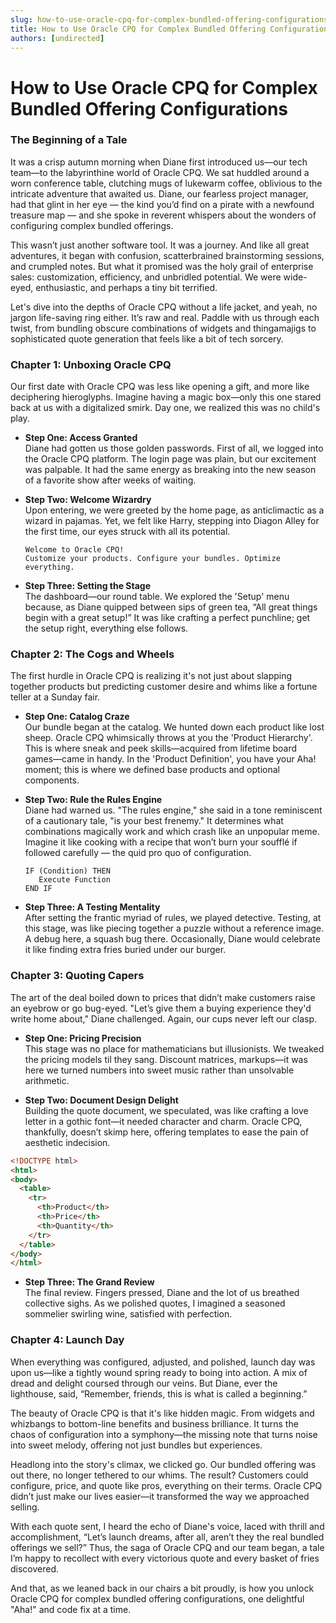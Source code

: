 ```yaml
---
slug: how-to-use-oracle-cpq-for-complex-bundled-offering-configurations
title: How to Use Oracle CPQ for Complex Bundled Offering Configurations
authors: [undirected]
---
```



# How to Use Oracle CPQ for Complex Bundled Offering Configurations

### The Beginning of a Tale

It was a crisp autumn morning when Diane first introduced us—our tech team—to the labyrinthine world of Oracle CPQ. We sat huddled around a worn conference table, clutching mugs of lukewarm coffee, oblivious to the intricate adventure that awaited us. Diane, our fearless project manager, had that glint in her eye — the kind you’d find on a pirate with a newfound treasure map — and she spoke in reverent whispers about the wonders of configuring complex bundled offerings.

This wasn’t just another software tool. It was a journey. And like all great adventures, it began with confusion, scatterbrained brainstorming sessions, and crumpled notes. But what it promised was the holy grail of enterprise sales: customization, efficiency, and unbridled potential. We were wide-eyed, enthusiastic, and perhaps a tiny bit terrified.

Let's dive into the depths of Oracle CPQ without a life jacket, and yeah, no jargon life-saving ring either. It’s raw and real. Paddle with us through each twist, from bundling obscure combinations of widgets and thingamajigs to sophisticated quote generation that feels like a bit of tech sorcery.

### Chapter 1: Unboxing Oracle CPQ

Our first date with Oracle CPQ was less like opening a gift, and more like deciphering hieroglyphs. Imagine having a magic box—only this one stared back at us with a digitalized smirk. Day one, we realized this was no child's play.

- **Step One: Access Granted**  
  Diane had gotten us those golden passwords. First of all, we logged into the Oracle CPQ platform. The login page was plain, but our excitement was palpable. It had the same energy as breaking into the new season of a favorite show after weeks of waiting.

- **Step Two: Welcome Wizardry**  
  Upon entering, we were greeted by the home page, as anticlimactic as a wizard in pajamas. Yet, we felt like Harry, stepping into Diagon Alley for the first time, our eyes struck with all its potential.

  ```design
  Welcome to Oracle CPQ!
  Customize your products. Configure your bundles. Optimize everything.
  ```

- **Step Three: Setting the Stage**  
  The dashboard—our round table. We explored the 'Setup' menu because, as Diane quipped between sips of green tea, “All great things begin with a great setup!” It was like crafting a perfect punchline; get the setup right, everything else follows.

### Chapter 2: The Cogs and Wheels

The first hurdle in Oracle CPQ is realizing it's not just about slapping together products but predicting customer desire and whims like a fortune teller at a Sunday fair.

- **Step One: Catalog Craze**  
  Our bundle began at the catalog. We hunted down each product like lost sheep. Oracle CPQ whimsically throws at you the 'Product Hierarchy'. This is where sneak and peek skills—acquired from lifetime board games—came in handy. In the 'Product Definition', you have your Aha! moment; this is where we defined base products and optional components.

- **Step Two: Rule the Rules Engine**  
  Diane had warned us. "The rules engine," she said in a tone reminiscent of a cautionary tale, "is your best frenemy." It determines what combinations magically work and which crash like an unpopular meme. Imagine it like cooking with a recipe that won’t burn your soufflé if followed carefully — the quid pro quo of configuration.

  ```code
  IF (Condition) THEN
     Execute Function
  END IF
  ```

- **Step Three: A Testing Mentality**  
  After setting the frantic myriad of rules, we played detective. Testing, at this stage, was like piecing together a puzzle without a reference image. A debug here, a squash bug there. Occasionally, Diane would celebrate it like finding extra fries buried under our burger.

### Chapter 3: Quoting Capers

The art of the deal boiled down to prices that didn’t make customers raise an eyebrow or go bug-eyed. "Let’s give them a buying experience they'd write home about," Diane challenged. Again, our cups never left our clasp.

- **Step One: Pricing Precision**  
  This stage was no place for mathematicians but illusionists. We tweaked the pricing models til they sang. Discount matrices, markups—it was here we turned numbers into sweet music rather than unsolvable arithmetic.

- **Step Two: Document Design Delight**  
  Building the quote document, we speculated, was like crafting a love letter in a gothic font—it needed character and charm. Oracle CPQ, thankfully, doesn’t skimp here, offering templates to ease the pain of aesthetic indecision.

```html
<!DOCTYPE html>
<html>
<body>
  <table>
    <tr>
      <th>Product</th>
      <th>Price</th>
      <th>Quantity</th>
    </tr>
  </table>
</body>
</html>
```

- **Step Three: The Grand Review**  
  The final review. Fingers pressed, Diane and the lot of us breathed collective sighs. As we polished quotes, I imagined a seasoned sommelier swirling wine, satisfied with perfection.

### Chapter 4: Launch Day

When everything was configured, adjusted, and polished, launch day was upon us—like a tightly wound spring ready to boing into action. A mix of dread and delight coursed through our veins. But Diane, ever the lighthouse, said, “Remember, friends, this is what is called a beginning.”

The beauty of Oracle CPQ is that it's like hidden magic. From widgets and whizbangs to bottom-line benefits and business brilliance. It turns the chaos of configuration into a symphony—the missing note that turns noise into sweet melody, offering not just bundles but experiences.

Headlong into the story's climax, we clicked go. Our bundled offering was out there, no longer tethered to our whims. The result? Customers could configure, price, and quote like pros, everything on their terms. Oracle CPQ didn’t just make our lives easier—it transformed the way we approached selling.

With each quote sent, I heard the echo of Diane's voice, laced with thrill and accomplishment, “Let’s launch dreams, after all, aren’t they the real bundled offerings we sell?” Thus, the saga of Oracle CPQ and our team began, a tale I’m happy to recollect with every victorious quote and every basket of fries discovered.

And that, as we leaned back in our chairs a bit proudly, is how you unlock Oracle CPQ for complex bundled offering configurations, one delightful "Aha!" and code fix at a time.